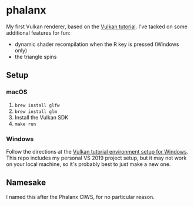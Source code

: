 # phalanx

My first Vulkan renderer, based on the [Vulkan tutorial](https://vulkan-tutorial.com/).  I've tacked on some additional features for fun:
* dynamic shader recompilation when the R key is pressed (Windows only)
* the triangle spins

## Setup
### macOS
1. `brew install glfw`
1. `brew install glm`
1. Install the Vulkan SDK
1. `make run`

### Windows
Follow the directions at the [Vulkan tutorial environment setup for Windows](https://vulkan-tutorial.com/Development_environment#page_Windows).  This repo includes my personal VS 2019 project setup, but it may not work on your local machine, so it's probably best to just make a new one.

## Namesake
I named this after the Phalanx CIWS, for no particular reason.
